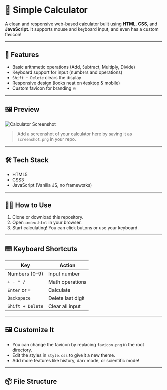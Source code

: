 # 🧮 Simple Calculator

A clean and responsive web-based calculator built using **HTML**, **CSS**, and **JavaScript**. It supports mouse and keyboard input, and even has a custom favicon!

---

## 🚀 Features

- Basic arithmetic operations (Add, Subtract, Multiply, Divide)
- Keyboard support for input (numbers and operations)
- `Shift + Delete` clears the display
- Responsive design (looks neat on desktop & mobile)
- Custom favicon for branding 🔥

---

## 🖼️ Preview

![Calculator Screenshot](./asstes/images/screenshot.png)

> Add a screenshot of your calculator here by saving it as `screenshot.png` in your repo.

---

## 🛠️ Tech Stack

- HTML5
- CSS3
- JavaScript (Vanilla JS, no frameworks)

---

## 🧑‍💻 How to Use

1. Clone or download this repository.
2. Open `index.html` in your browser.
3. Start calculating! You can click buttons or use your keyboard.

---

## ⌨️ Keyboard Shortcuts

| Key                 | Action           |
|---------------------|------------------|
| Numbers (0–9)       | Input number     |
| `+ - * /`           | Math operations  |
| `Enter` or `=`      | Calculate        |
| `Backspace`         | Delete last digit|
| `Shift + Delete`    | Clear all input  |

---

## 🖼️ Customize It

- You can change the favicon by replacing `favicon.png` in the root directory.
- Edit the styles in `style.css` to give it a new theme.
- Add more features like history, dark mode, or scientific mode!

---

## 📦 File Structure

